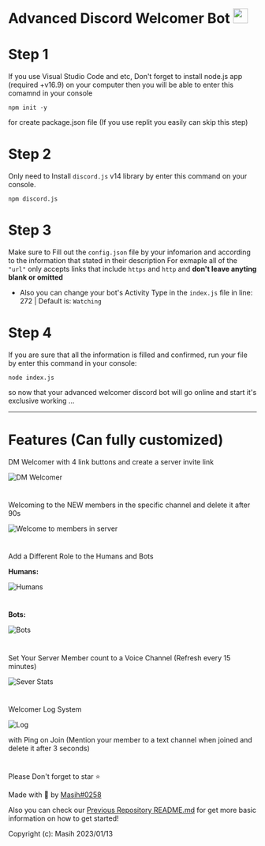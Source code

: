 # Advanced Discord Welcomer Bot <img src="https://raw.githubusercontent.com/MartinHeinz/MartinHeinz/master/wave.gif" width="30px">

# Step 1
If you use Visual Studio Code and etc, Don't forget to install node.js app (required +v16.9) on your computer then you will be able to enter this comamnd in your console
```
npm init -y
```
for create package.json file (If you use replit you easily can skip this step)
# Step 2
Only need to Install `discord.js` v14 library by enter this command on your console.
```
npm discord.js
```
# Step 3
Make sure to Fill out the `config.json` file by your infomarion and according to the information that stated in their description
For exmaple all of the `"url"` only accepts links that include `https` and `http` and **don't leave anyting blank or omitted**
- Also you can change your bot's Activity Type in the `index.js` file in line: 272 | Default is: `Watching`

# Step 4
If you are sure that all the information is filled and confirmed, run your file by enter this command in your console:
```
node index.js
```
so now that your advanced welcomer discord bot will go online and start it's exclusive working ...
<hr>

# Features (Can fully customized)

DM Welcomer with 4 link buttons and create a server invite link

![DM Welcomer](https://github.com/Masihdeveloper/Advanced-Welcomer-Bot/assets/100484009/ffec9b5e-7840-42f3-ac5b-d4ef7f43e731)


#
Welcoming to the NEW members in the specific channel and delete it after 90s

![Welcome to members in server](https://github.com/Masihdeveloper/Advanced-Welcomer-Bot/assets/100484009/3f785634-68f5-46e2-932d-8035a13f47f7)
#

Add a Different Role to the Humans and Bots


**Humans:**

![Humans](https://cdn.discordapp.com/attachments/970232277437124659/1144625458466537492/Screenshot_2023-08-21_222559.png)

#
**Bots:**

![Bots](https://cdn.discordapp.com/attachments/970232277437124659/1144625458688823446/Screenshot_2023-08-21_224700.png)
#
Set Your Server Member count to a Voice Channel (Refresh every 15 minutes)

![Sever Stats](https://cdn.discordapp.com/attachments/970232277437124659/1144625458193903757/Screenshot_2023-08-21_223230.png)
#
Welcomer Log System

![Log](https://cdn.discordapp.com/attachments/970232277437124659/1144625567883350189/Screenshot_2023-08-21_222734.png)

with Ping on Join (Mention your member to a text channel when joined and delete it after 3 seconds)
# 

Please Don't forget to star ⭐

Made with 🤍 by [Masih#0258](https://discord.com/users/901765485341859911
)

Also you can check our [Previous Repository README.md](https://github.com/Masihdeveloper/Creating-Discord-Bot/edit/main/README.md) for get more basic information on how to get started!

Copyright (c): Masih 2023/01/13

